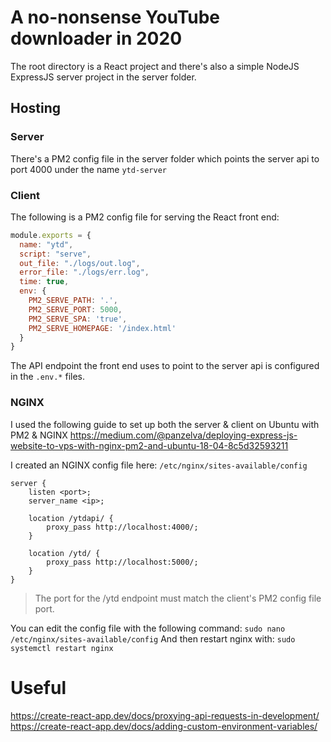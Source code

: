 # A no-nonsense YouTube downloader in 2020
The root directory is a React project and there's also a simple NodeJS ExpressJS server project in the server folder.

## Hosting
### Server
There's a PM2 config file in the server folder which points the server api to port 4000 under the name `ytd-server`

### Client
The following is a PM2 config file for serving the React front end:

```js
module.exports = {
  name: "ytd",
  script: "serve",
  out_file: "./logs/out.log",
  error_file: "./logs/err.log",
  time: true,
  env: {
    PM2_SERVE_PATH: '.',
    PM2_SERVE_PORT: 5000,
    PM2_SERVE_SPA: 'true',
    PM2_SERVE_HOMEPAGE: '/index.html'
  }
}
```

The API endpoint the front end uses to point to the server api is configured in the `.env.*` files.

### NGINX
I used the following guide to set up both the server & client on Ubuntu with PM2 & NGINX
https://medium.com/@panzelva/deploying-express-js-website-to-vps-with-nginx-pm2-and-ubuntu-18-04-8c5d32593211

I created an NGINX config file here: `/etc/nginx/sites-available/config`
```
server {
	listen <port>;
	server_name <ip>;

	location /ytdapi/ {
		proxy_pass http://localhost:4000/;
	}

	location /ytd/ {
		proxy_pass http://localhost:5000/;
	}
}
```

> The port for the /ytd endpoint must match the client's PM2 config file port.

You can edit the config file with the following command: `sudo nano /etc/nginx/sites-available/config`
And then restart nginx with: `sudo systemctl restart nginx`

# Useful
https://create-react-app.dev/docs/proxying-api-requests-in-development/
https://create-react-app.dev/docs/adding-custom-environment-variables/